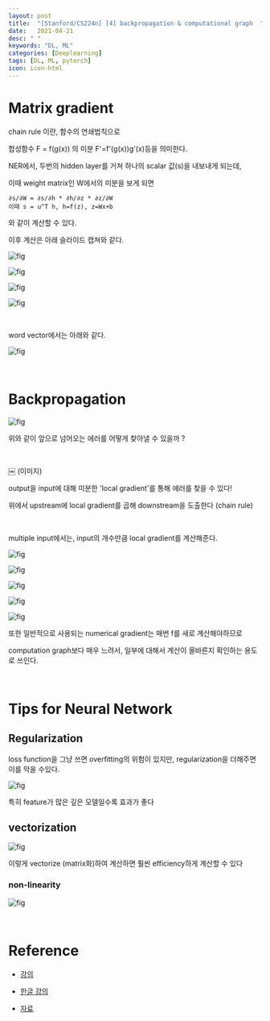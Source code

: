 ```yaml
---
layout: post
title:  "[Stanford/CS224n] [4] backpropagation & computational graph  "
date:   2021-04-21
desc: " "
keywords: "DL, ML"
categories: [Deeplearning]
tags: [DL, ML, pytorch]
icon: icon-html
---
```



# Matrix gradient

chain rule 이란, 함수의 연쇄법칙으로

합성함수 F = f(g(x)) 의 미분 F'=f'(g(x))g'(x)등을 의미한다.


NER에서, 두번의 hidden layer를 거쳐 하나의 scalar 값(s)을 내보내게 되는데,

이때 weight matrix인 W에서의 미분을 보게 되면

```
∂s/∂W = ∂s/∂h * ∂h/∂z * ∂z/∂W
이때 s = u^T h, h=f(z), z=Wx+b
```

와 같이 계산할 수 있다.

이후 계산은 아래 슬라이드 캡쳐와 같다.


![fig](static/assets/img/blog/research/cs223n4_1.PNG)

![fig](static/assets/img/blog/research/cs223n4_2.PNG)

![fig](static/assets/img/blog/research/cs223n4_3.PNG)

![fig](static/assets/img/blog/research/cs223n4_4.PNG)


<br>




word vector에서는 아래와 같다.


![fig](static/assets/img/blog/research/cs223n4_5.PNG)


<br>






# Backpropagation





![fig](https://www-cdn.qwertee.io/media/uploads/blog/backpropagation/backpropagation.png)

위와 같이 앞으로 넘어오는 에러를 어떻게 찾아낼 수 있을까 ?


<br>

￼
(이미지)

output을 input에 대해 미분한 'local gradient'를 통해 에러를 찾을 수 있다!

위에서 upstream에 local gradient를 곱해 downstream을 도출한다 (chain rule)


<br>


multiple input에서는, input의 개수만큼 local gradient를 계산해준다.

![fig](static/assets/img/blog/research/cs223n4_6.PNG)

![fig](static/assets/img/blog/research/cs223n4_7.PNG)

![fig](static/assets/img/blog/research/cs223n4_8.PNG)

![fig](static/assets/img/blog/research/cs223n4_9.PNG)


![fig](static/assets/img/blog/research/cs223n4_10.PNG)

또한 일반적으로 사용되는 numerical gradient는 매번 f를 새로 계산해야하므로

computation graph보다 매우 느려서, 일부에 대해서 계산이 올바른지 확인하는 용도로 쓰인다.



<br>

# Tips for Neural Network


## Regularization

loss function을 그냥 쓰면 overfitting의 위험이 있지만, regularization을 더해주면 이를 막을 수있다.


![fig](https://miro.medium.com/max/367/1*-LydhQEDyg-4yy5hGEj5wA.png)


특히 feature가 많은 깊은 모델일수록 효과가 좋다




## vectorization


![fig](https://lappweb.in2p3.fr/~paubert/ASTERICS_HPC/images/vectorization.png)

이렇게 vectorize (matrix화)하여 계산하면 훨씬 efficiency하게 계산할 수 있다


### non-linearity


![fig](static/assets/img/blog/research/cs223n4_11.PNG)


<br>



# Reference

- [강의](https://www.youtube.com/watch?v=8rXD5-xhemo&list=PLoROMvodv4rOhcuXMZkNm7j3fVwBBY42z)

- [한글 강의](https://www.youtube.com/watch?v=9woiID8QzbE&list=PLetSlH8YjIfVdobI2IkAQnNTb1Bt5Ji9U)

- [자료 ](https://web.stanford.edu/class/archive/cs/cs224n/cs224n.1194/)

<br>
